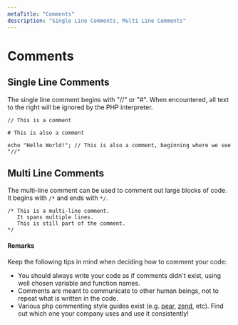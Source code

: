 ```yaml
---
metaTitle: "Comments"
description: "Single Line Comments, Multi Line Comments"
---
```


# Comments



## Single Line Comments


The single line comment begins with "//" or "#".  When encountered, all text to the right will be ignored by the PHP interpreter.

```
// This is a comment

# This is also a comment

echo "Hello World!"; // This is also a comment, beginning where we see "//"

```



## Multi Line Comments


The multi-line comment can be used to comment out large blocks of code.  It begins with `/*` and ends with `*/`.

```
/* This is a multi-line comment.
   It spans multiple lines.
   This is still part of the comment. 
*/

```



#### Remarks


Keep the following tips in mind when deciding how to comment your code:

- You should always write your code as if comments didn't exist, using well chosen variable and function names.
- Comments are meant to communicate to other human beings, not to repeat what is written in the code.
- Various php commenting style guides exist (e.g. [pear](https://pear.php.net/manual/en/standards.sample.php), [zend](https://framework.zend.com/manual/1.12/en/coding-standard.coding-style.html#coding-standards.inline-documentation), etc).  Find out which one your company uses and use it consistently!

